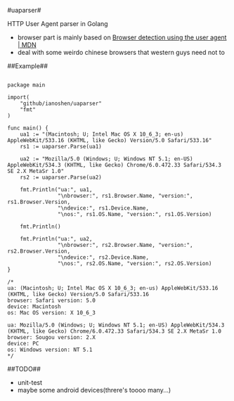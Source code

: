 #uaparser#

HTTP User Agent parser in Golang

* browser part is mainly based on [Browser detection using the user agent | MDN](https://developer.mozilla.org/en-US/docs/Browser_detection_using_the_user_agent)
* deal with some weirdo chinese browsers that western guys need not to

##Example##

<pre><code>
package main

import(
    "github/ianoshen/uaparser"
    "fmt"
)

func main() {
    ua1 := "(Macintosh; U; Intel Mac OS X 10_6_3; en-us) AppleWebKit/533.16 (KHTML, like Gecko) Version/5.0 Safari/533.16"
    rs1 := uaparser.Parse(ua1)

    ua2 := "Mozilla/5.0 (Windows; U; Windows NT 5.1; en-US) AppleWebKit/534.3 (KHTML, like Gecko) Chrome/6.0.472.33 Safari/534.3 SE 2.X MetaSr 1.0"
    rs2 := uaparser.Parse(ua2)

    fmt.Println("ua:", ua1,
                "\nbrowser:", rs1.Browser.Name, "version:", rs1.Browser.Version,
                "\ndevice:", rs1.Device.Name,
                "\nos:", rs1.OS.Name, "version:", rs1.OS.Version)

    fmt.Println()

    fmt.Println("ua:", ua2,
                "\nbrowser:", rs2.Browser.Name, "version:", rs2.Browser.Version,
                "\ndevice:", rs2.Device.Name,
                "\nos:", rs2.OS.Name, "version:", rs2.OS.Version)
}

/*
ua: (Macintosh; U; Intel Mac OS X 10_6_3; en-us) AppleWebKit/533.16 (KHTML, like Gecko) Version/5.0 Safari/533.16
browser: Safari version: 5.0
device: Macintosh
os: Mac OS version: X 10_6_3

ua: Mozilla/5.0 (Windows; U; Windows NT 5.1; en-US) AppleWebKit/534.3 (KHTML, like Gecko) Chrome/6.0.472.33 Safari/534.3 SE 2.X MetaSr 1.0
browser: Sougou version: 2.X
device: PC
os: Windows version: NT 5.1
*/
</code></pre>

##TODO##

* unit-test
* maybe some android devices(threre's toooo many...)

